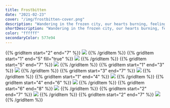 ```yaml
---
title: Frostbitten
date: "2021-02-23"
cover: "/img/frostbitten-cover.png"
description: "Wandering in the frozen city, our hearts burning, feeling everything"
shortDescription: "Wandering in the frozen city, our hearts burning, feeling everything"
color: "ffffff"
secondaryColor: 577e94
---
```


{{% gridItem start="2" end="7" %}}
![](/img/frostbitten/DSC02799.png)
{{% /gridItem %}}
{{% gridItem start="1" end="5" fill="true" %}}
![](/img/frostbitten/DSC02817.png)
{{% /gridItem %}}
{{% gridItem start="5" end="7" %}}
![](/img/frostbitten/IMG_8782.png)
{{% /gridItem %}}
{{% gridItem start="1" end="3" %}}
![](/img/frostbitten/IMG_8778-nasty.png)
{{% /gridItem %}}
{{% gridItem start="3" end="7" %}}
![](/img/frostbitten/DSC02828.png)
{{% /gridItem %}}
{{% gridItem start="1" end="4" %}}
![](/img/frostbitten/DSC02807.png)
{{% /gridItem %}}
{{% gridItem start="4" end="6" %}}
![](/img/frostbitten/logo.png)
{{% /gridItem %}}
{{% gridItem start="6" end="8" %}}
![](/img/frostbitten/IMG_8768.png)
{{% /gridItem %}}
{{% gridItem start="2" end="7" %}}
![](/img/frostbitten/DSC02802.png)
{{% /gridItem %}}
{{% gridItem start="2" end="7" %}}
![](/img/frostbitten/DSC02818.png)
{{% /gridItem %}}
